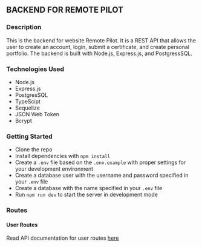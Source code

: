 ## BACKEND FOR REMOTE PILOT

### Description

This is the backend for website Remote Pilot. It is a REST API that allows the user to create an account, login, submit a certificate, and create personal portfolio. The backend is built with Node.js, Express.js, and PostgressSQL.

### Technologies Used

- Node.js
- Express.js
- PostgresSQL
- TypeScipt
- Sequelize
- JSON Web Token
- Bcrypt

### Getting Started

- Clone the repo
- Install dependencies with `npm install`
- Create a `.env` file based on the `.env.example` with proper settings for your development environment
- Create a database user with the username and password specified in your `.env` file
- Create a database with the name specified in your `.env` file
- Run `npm run dev` to start the server in development mode

### Routes

#### User Routes

Read API documentation for user routes [here](documentation/README.md)
